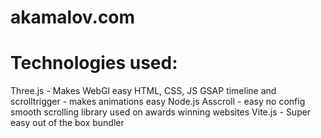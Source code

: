# akamalov.com

# Technologies used:

Three.js - Makes WebGl easy
HTML, CSS, JS
GSAP timeline and scrolltrigger - makes animations easy
Node.js
Asscroll - easy no config smooth scrolling library used on awards winning websites
Vite.js - Super easy out of the box bundler
